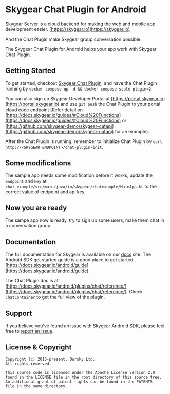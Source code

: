 # Skygear Chat Plugin for Android

Skygear Server is a cloud backend for making the web and mobile app development easier. [https://skygear.io](https://skygear.io)

And the Chat Plugin make Skygear group conversation possible.

The Skygear Chat Plugin for Android helps your app work with Skygear Chat Plugin.

## Getting Started

To get started, checkout [Skygear Chat Plugin](https://github.com/SkygearIO/chat), and have the Chat Plugin running by `docker-compose up -d && docker-compose scale plugin=2`.

You can also sign up Skygear Developer Portal at [https://portal.skygear.io](https://portal.skygear.io) and use `git push` the Chat Plugin to your portal cloud code endpoint (Refer detail on [https://docs.skygear.io/guides/#Cloud%20Functions](https://docs.skygear.io/guides/#Cloud%20Functions) or [https://github.com/skygear-demo/skygear-catapi](https://github.com/skygear-demo/skygear-catapi) for an example).

After the Chat Plugin is running, remember to initialize Chat Plugin by `curl http://<SKYGEAR ENDPOINT>/chat-plugin-init`.

## Some modifications

The sample app needs some modification before it works, update the `endpoint` and `key` at `chat_example/src/main/java/io/skygear/chatexample/MainApp.kt` to the correct value of endpoint and api key.

## Now you are ready

The sampe app now is ready, try to sign up some users, make them chat in a conversation group.

## Documentation

The full documentation for Skygear is available on our [docs](https://docs.skygear.io/) site. The Android SDK get started guide is a good place to get started [https://docs.skygear.io/android/guide](https://docs.skygear.io/android/guide).

The Chat Plugin doc is at [https://docs.skygear.io/android/plugins/chat/reference/](https://docs.skygear.io/android/plugins/chat/reference/). Check `ChatContainer` to get the full view of the plugin.

## Support

If you believe you've found an issue with Skygear Android SDK, please feel free
to [report an issue](https://github.com/SkygearIO/chat-SDK-Android/issues).

## License & Copyright

```
Copyright (c) 2015-present, Oursky Ltd.
All rights reserved.

This source code is licensed under the Apache License version 2.0
found in the LICENSE file in the root directory of this source tree.
An additional grant of patent rights can be found in the PATENTS
file in the same directory.

```
